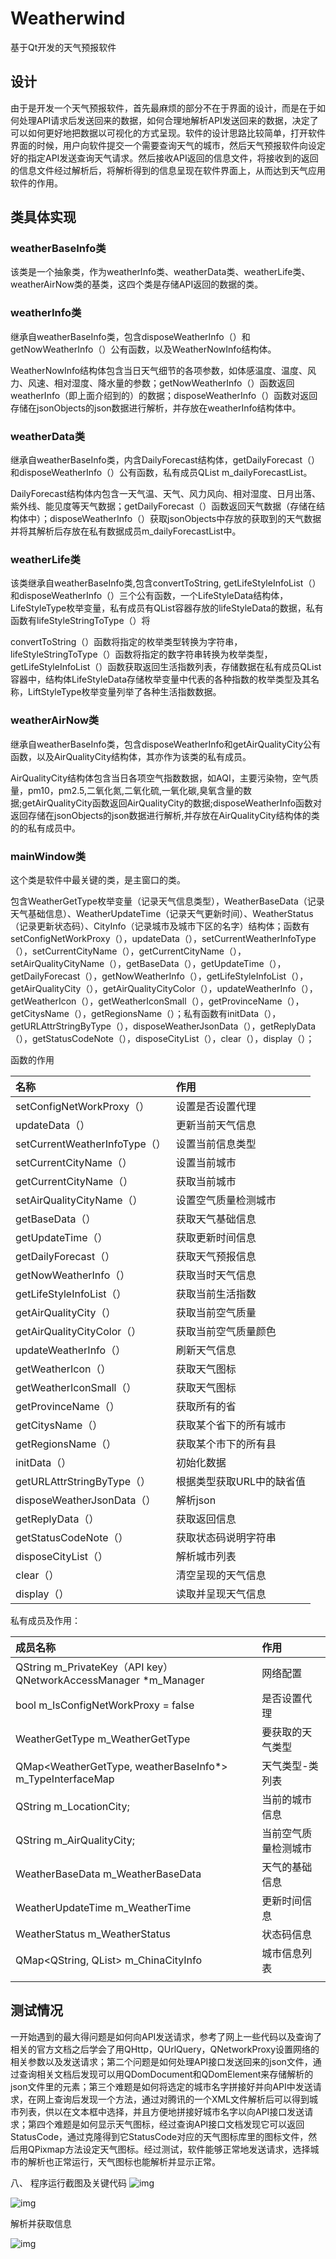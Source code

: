 # Weatherwind

基于Qt开发的天气预报软件



## 设计

由于是开发一个天气预报软件，首先最麻烦的部分不在于界面的设计，而是在于如何处理API请求后发送回来的数据，如何合理地解析API发送回来的数据，决定了可以如何更好地把数据以可视化的方式呈现。软件的设计思路比较简单，打开软件界面的时候，用户向软件提交一个需要查询天气的城市，然后天气预报软件向设定好的指定API发送查询天气请求。然后接收API返回的信息文件，将接收到的返回的信息文件经过解析后，将解析得到的信息呈现在软件界面上，从而达到天气应用软件的作用。

 

## 类具体实现

### weatherBaseInfo类

该类是一个抽象类，作为weatherInfo类、weatherData类、weatherLife类、weatherAirNow类的基类，这四个类是存储API返回的数据的类。

### weatherInfo类

继承自weatherBaseInfo类，包含disposeWeatherInfo（）和getNowWeatherInfo（）公有函数，以及WeatherNowInfo结构体。

WeatherNowInfo结构体包含当日天气细节的各项参数，如体感温度、温度、风力、风速、相对湿度、降水量的参数；getNowWeatherInfo（）函数返回weatherInfo（即上面介绍到的）的数据；disposeWeatherInfo（）函数对返回存储在jsonObjects的json数据进行解析，并存放在weatherInfo结构体中。

 

### weatherData类

继承自weatherBaseInfo类，内含DailyForecast结构体，getDailyForecast（）和disposeWeatherInfo（）公有函数，私有成员QList<DailyForecast> m_dailyForecastList。

DailyForecast结构体内包含一天气温、天气、风力风向、相对湿度、日月出落、紫外线、能见度等天气数据；getDailyForecast（）函数返回天气数据（存储在结构体中）；disposeWeatherInfo（）获取jsonObjects中存放的获取到的天气数据并将其解析后存放在私有数据成员m_dailyForecastList中。

 

### weatherLife类

该类继承自weatherBaseInfo类,包含convertToString, getLifeStyleInfoList（）和disposeWeatherInfo（）三个公有函数，一个LifeStyleData结构体，LifeStyleType枚举变量，私有成员有QList容器存放的lifeStyleData的数据，私有函数有lifeStyleStringToType（）将

convertToString（）函数将指定的枚举类型转换为字符串，lifeStyleStringToType（）函数将指定的数字符串转换为枚举类型，getLifeStyleInfoList（）函数获取返回生活指数列表，存储数据在私有成员QList容器中，结构体LifeStyleData存储枚举变量中代表的各种指数的枚举类型及其名称，LiftStyleType枚举变量列举了各种生活指数数据。

 

### weatherAirNow类

继承自weatherBaseInfo类，包含disposeWeatherInfo和getAirQualityCity公有函数，以及AirQualityCity结构体，其亦作为该类的私有成员。

AirQualityCity结构体包含当日各项空气指数数据，如AQI，主要污染物，空气质量，pm10，pm2.5,二氧化氮,二氧化硫,一氧化碳,臭氧含量的数据;getAirQualityCity函数返回AirQualityCity的数据;disposeWeatherInfo函数对返回存储在jsonObjects的json数据进行解析,并存放在AirQualityCity结构体的类的的私有成员中。

 

### mainWindow类

这个类是软件中最关键的类，是主窗口的类。

包含WeatherGetType枚举变量（记录天气信息类型），WeatherBaseData（记录天气基础信息）、WeatherUpdateTime（记录天气更新时间）、WeatherStatus（记录更新状态码）、CityInfo（记录城市及城市下区的名字）结构体；函数有setConfigNetWorkProxy（），updateData（），setCurrentWeatherInfoType（），setCurrentCityName（），getCurrentCityName（），setAirQualityCityName（），getBaseData（），getUpdateTime（），getDailyForecast（），getNowWeatherInfo（），getLifeStyleInfoList（），getAirQualityCity（），getAirQualityCityColor（），updateWeatherInfo（），getWeatherIcon（），getWeatherIconSmall（），getProvinceName（），getCitysName（），getRegionsName（）；私有函数有initData（），getURLAttrStringByType（），disposeWeatherJsonData（），getReplyData（），getStatusCodeNote（），disposeCityList（），clear（），display（）；

函数的作用

| 名称                          | 作用                      |
| :---------------------------- | :------------------------ |
| setConfigNetWorkProxy（）     | 设置是否设置代理          |
| updateData（）                | 更新当前天气信息          |
| setCurrentWeatherInfoType（） | 设置当前信息类型          |
| setCurrentCityName（）        | 设置当前城市              |
| getCurrentCityName（）        | 获取当前城市              |
| setAirQualityCityName（）     | 设置空气质量检测城市      |
| getBaseData（）               | 获取天气基础信息          |
| getUpdateTime（）             | 获取更新时间信息          |
| getDailyForecast（）          | 获取天气预报信息          |
| getNowWeatherInfo（）         | 获取当时天气信息          |
| getLifeStyleInfoList（）      | 获取当前生活指数          |
| getAirQualityCity（）         | 获取当前空气质量          |
| getAirQualityCityColor（）    | 获取当前空气质量颜色      |
| updateWeatherInfo（）         | 刷新天气信息              |
| getWeatherIcon（）            | 获取天气图标              |
| getWeatherIconSmall（）       | 获取天气图标              |
| getProvinceName（）           | 获取所有的省              |
| getCitysName（）              | 获取某个省下的所有城市    |
| getRegionsName（）            | 获取某个市下的所有县      |
| initData（）                  | 初始化数据                |
| getURLAttrStringByType（）    | 根据类型获取URL中的缺省值 |
| disposeWeatherJsonData（）    | 解析json                  |
| getReplyData（）              | 获取返回信息              |
| getStatusCodeNote（）         | 获取状态码说明字符串      |
| disposeCityList（）           | 解析城市列表              |
| clear（）                     | 清空呈现的天气信息        |
| display（）                   | 读取并呈现天气信息        |



 

私有成员及作用：

| 成员名称                                                     | 作用                 |
| :----------------------------------------------------------- | :------------------- |
| QString m_PrivateKey（API key）QNetworkAccessManager *m_Manager | 网络配置             |
| bool m_IsConfigNetWorkProxy = false                          | 是否设置代理         |
| WeatherGetType m_WeatherGetType                              | 要获取的天气类型     |
| QMap<WeatherGetType, weatherBaseInfo*> m_TypeInterfaceMap    | 天气类型-类列表      |
| QString m_LocationCity;                                      | 当前的城市信息       |
| QString m_AirQualityCity;                                    | 当前空气质量检测城市 |
| WeatherBaseData m_WeatherBaseData                            | 天气的基础信息       |
| WeatherUpdateTime m_WeatherTime                              | 更新时间信息         |
| WeatherStatus m_WeatherStatus                                | 状态码信息           |
| QMap<QString, QList<CityInfo>> m_ChinaCityInfo               | 城市信息列表         |
|                                                              |                      |



## 测试情况

一开始遇到的最大得问题是如何向API发送请求，参考了网上一些代码以及查询了相关的官方文档之后学会了用QHttp，QUrlQuery，QNetworkProxy设置网络的相关参数以及发送请求；第二个问题是如何处理API接口发送回来的json文件，通过查询相关文档后发现可以用QDomDocument和QDomElement来存储解析的json文件里的元素；第三个难题是如何将选定的城市名字拼接好并向API中发送请求，在网上查询后发现一个方法，通过对腾讯的一个XML文件解析后可以得到城市列表，供以在文本框中选择，并且方便地拼接好城市名字以向API接口发送请求；第四个难题是如何显示天气图标，经过查询API接口文档发现它可以返回StatusCode，通过克隆得到它StatusCode对应的天气图标库里的图标文件，然后用QPixmap方法设定天气图标。经过测试，软件能够正常地发送请求，选择城市的解析也正常运行，天气图标也能解析并显示正常。

 

八、  程序运行截图及关键代码
 ![img](file:///C:/Users/csap0/AppData/Local/Temp/msohtmlclip1/01/clip_image002.gif)

![img](file:///C:/Users/csap0/AppData/Local/Temp/msohtmlclip1/01/clip_image004.gif)

解析并获取信息

![img](file:///C:/Users/csap0/AppData/Local/Temp/msohtmlclip1/01/clip_image006.gif)
